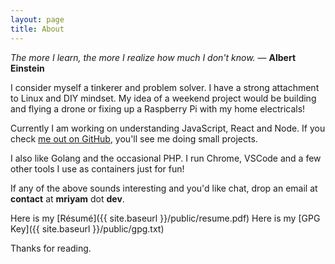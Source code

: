 ```yaml
---
layout: page
title: About
---
```


<p class="message">
  <em>The more I learn, the more I realize how much I don't know.</em> ― <strong>Albert Einstein</strong>
</p>

I consider myself a tinkerer and problem solver. I have a strong attachment to Linux and DIY mindset. My idea of a weekend project would be building and flying a drone or fixing up a Raspberry Pi with my home electricals!

Currently I am working on understanding JavaScript, React and Node. If you check [me out on GitHub](https://github.com/mbtamuli), you'll see me doing small projects.

I also like Golang and the occasional PHP. I run Chrome, VSCode and a few other tools I use as containers just for fun!

If any of the above sounds interesting and you'd like chat, drop an email at **contact** at **mriyam** dot **dev**.

Here is my [Résumé]({{ site.baseurl }}/public/resume.pdf)
Here is my [GPG Key]({{ site.baseurl }}/public/gpg.txt)

Thanks for reading.
